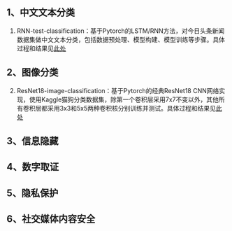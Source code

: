
## 1、中文文本分类
1. RNN-test-classification：基于Pytorch的LSTM/RNN方法，对今日头条新闻数据集做中文文本分类，包括数据预处理、模型构建、模型训练等步骤。具体过程和结果见[此处](https://github.com/XuekaiChen/Information-content-security/tree/main/1.%20RNN-text-classfication)

## 2、图像分类
2. ResNet18-image-classification：基于Pytorch的经典ResNet18 CNN网络实现，使用Kaggle猫狗分类数据集，除第一个卷积层采用7x7不变以外，其他所有卷积层都采用3x3和5x5两种卷积核分别训练并测试。具体过程和结果见[此处](https://github.com/XuekaiChen/Information-content-security/tree/main/2.%20ResNet18-image-classification)

## 3、信息隐藏

## 4、数字取证

## 5、隐私保护

## 6、社交媒体内容安全
